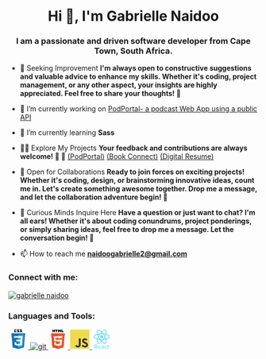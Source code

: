 <h1 align="center">Hi 👋, I'm Gabrielle Naidoo</h1>
<h3 align="center">I am a passionate and driven software developer from Cape Town, South Africa. </h3>


- 🤝 Seeking Improvement  **I'm always open to constructive suggestions and valuable advice to enhance my skills. Whether it's coding, project management, or any other aspect, your insights are highly appreciated. Feel free to share your thoughts! 🚀**
  
- 🔭 I’m currently working on [PodPortal- a podcast Web App using a public API](https://github.com/GabrielleNaidoo/GABNAI273_FTO2306_GroupA_GabrielleNaidoo_DWA_FinalCapstone.git)

- 🌱 I’m currently learning **Sass**
  
- 👨‍💻 Explore My Projects **Your feedback and contributions are always welcome! 🚀 🚀**
[(PodPortal)](https://github.com/GabrielleNaidoo/GABNAI273_FTO2306_GroupA_GabrielleNaidoo_DWA_FinalCapstone.git)
[(Book Connect)](https://github.com/GabrielleNaidoo/GABNAI273_FTO2306_GroupA2_GabrielleNaidoo_IWA-19-Final-Capstone.git)
[(Digital Resume)](https://github.com/GabrielleNaidoo/GABNAI273_FTO2306_GroupB_GabrielleNaidoo_ITW_Digital-Resume.git)

- 👯 Open for Collaborations **Ready to join forces on exciting projects! Whether it's coding, design, or brainstorming innovative ideas, count me in. Let's create something awesome together. Drop me a message, and let the collaboration adventure begin! 🚀**

- 💬 Curious Minds Inquire Here **Have a question or just want to chat? I'm all ears! Whether it's about coding conundrums, project ponderings, or simply sharing ideas, feel free to drop me a message. Let the conversation begin! 🚀**

- 📫 How to reach me **naidoogabrielle2@gmail.com**

<h3 align="left">Connect with me:</h3>
<p align="left">
<a href="https://linkedin.com/in/gabrielle naidoo" target="blank"><img align="center" src="https://raw.githubusercontent.com/rahuldkjain/github-profile-readme-generator/master/src/images/icons/Social/linked-in-alt.svg" alt="gabrielle naidoo" height="30" width="40" /></a>
</p>

<h3 align="left">Languages and Tools:</h3>
<p align="left"> <a href="https://www.w3schools.com/css/" target="_blank" rel="noreferrer"> <img src="https://raw.githubusercontent.com/devicons/devicon/master/icons/css3/css3-original-wordmark.svg" alt="css3" width="40" height="40"/> </a> <a href="https://git-scm.com/" target="_blank" rel="noreferrer"> <img src="https://www.vectorlogo.zone/logos/git-scm/git-scm-icon.svg" alt="git" width="40" height="40"/> </a> <a href="https://www.w3.org/html/" target="_blank" rel="noreferrer"> <img src="https://raw.githubusercontent.com/devicons/devicon/master/icons/html5/html5-original-wordmark.svg" alt="html5" width="40" height="40"/> </a> <a href="https://developer.mozilla.org/en-US/docs/Web/JavaScript" target="_blank" rel="noreferrer"> <img src="https://raw.githubusercontent.com/devicons/devicon/master/icons/javascript/javascript-original.svg" alt="javascript" width="40" height="40"/> </a> <a href="https://reactjs.org/" target="_blank" rel="noreferrer"> <img src="https://raw.githubusercontent.com/devicons/devicon/master/icons/react/react-original-wordmark.svg" alt="react" width="40" height="40"/> </a> </p>
